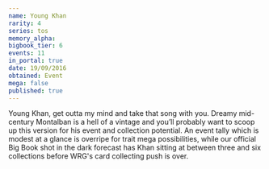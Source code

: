 ```yaml
---
name: Young Khan
rarity: 4
series: tos
memory_alpha:
bigbook_tier: 6
events: 11
in_portal: true
date: 19/09/2016
obtained: Event
mega: false
published: true
---
```


Young Khan, get outta my mind and take that song with you. Dreamy mid-century Montalban is a hell of a vintage and you’ll probably want to scoop up this version for his event and collection potential. An event tally which is modest at a glance is overripe for trait mega possibilities, while our official Big Book shot in the dark forecast has Khan sitting at between three and six collections before WRG's card collecting push is over.
